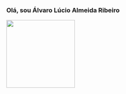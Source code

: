 ### Olá, sou Álvaro Lúcio Almeida Ribeiro



  <img height="180em" src="https://github-readme-stats.vercel.app/api?username=alvarolucioribeiro&show_icons=true&theme=bluesky&include_all_commits=true&count_private=true"/>
